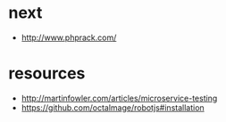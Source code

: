 # next
- http://www.phprack.com/

# resources
- http://martinfowler.com/articles/microservice-testing
- https://github.com/octalmage/robotjs#installation